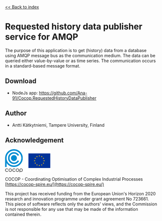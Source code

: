
[<< Back to index](index.html)

# Requested history data publisher service for AMQP

The purpose of this application is to get (history) data from a database using
AMQP message bus as the communication medium. The data can be queried either
value-by-value or as time series. The communication occurs in a standard-based
message format.


## Download

* NodeJs app: https://github.com/Ana-91/Cocop.RequestedHistoryDataPublisher


## Author

* Antti Kätkytniemi, Tampere University, Finland


## Acknowledgement

<img src="logos.png" alt="COCOP and EU" style="display:block;margin-right:auto" />

COCOP - Coordinating Optimisation of Complex Industrial Processes  
[https://cocop-spire.eu/](https://cocop-spire.eu/)

This project has received funding from the European Union's Horizon 2020
research and innovation programme under grant agreement No 723661. This piece
of software reflects only the authors' views, and the Commission is not
responsible for any use that may be made of the information contained therein.
